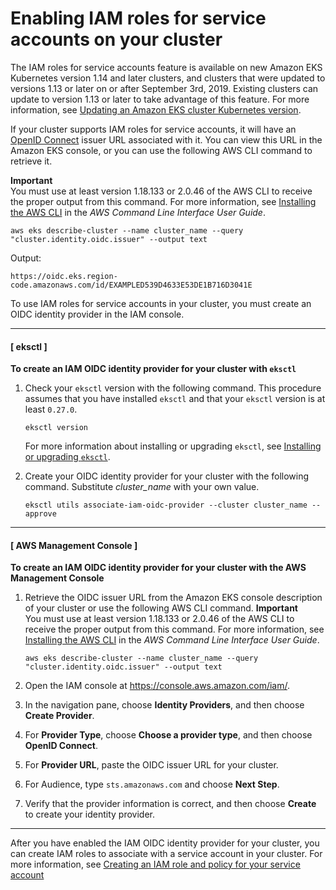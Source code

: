 # Enabling IAM roles for service accounts on your cluster<a name="enable-iam-roles-for-service-accounts"></a>

The IAM roles for service accounts feature is available on new Amazon EKS Kubernetes version 1\.14 and later clusters, and clusters that were updated to versions 1\.13 or later on or after September 3rd, 2019\. Existing clusters can update to version 1\.13 or later to take advantage of this feature\. For more information, see [Updating an Amazon EKS cluster Kubernetes version](update-cluster.md)\.

If your cluster supports IAM roles for service accounts, it will have an [OpenID Connect](https://openid.net/connect/) issuer URL associated with it\. You can view this URL in the Amazon EKS console, or you can use the following AWS CLI command to retrieve it\.

**Important**  
You must use at least version 1\.18\.133 or 2\.0\.46 of the AWS CLI to receive the proper output from this command\. For more information, see [Installing the AWS CLI](https://docs.aws.amazon.com/cli/latest/userguide/cli-chap-install.html) in the *AWS Command Line Interface User Guide*\.

```
aws eks describe-cluster --name cluster_name --query "cluster.identity.oidc.issuer" --output text
```

Output:

```
https://oidc.eks.region-code.amazonaws.com/id/EXAMPLED539D4633E53DE1B716D3041E
```

To use IAM roles for service accounts in your cluster, you must create an OIDC identity provider in the IAM console\.

------
#### [ eksctl ]

**To create an IAM OIDC identity provider for your cluster with `eksctl`**

1. Check your `eksctl` version with the following command\. This procedure assumes that you have installed `eksctl` and that your `eksctl` version is at least `0.27.0`\. 

   ```
   eksctl version
   ```

    For more information about installing or upgrading `eksctl`, see [Installing or upgrading `eksctl`](eksctl.md#installing-eksctl)\.

1. Create your OIDC identity provider for your cluster with the following command\. Substitute *cluster\_name* with your own value\.

   ```
   eksctl utils associate-iam-oidc-provider --cluster cluster_name --approve
   ```

------
#### [ AWS Management Console ]

**To create an IAM OIDC identity provider for your cluster with the AWS Management Console**

1. Retrieve the OIDC issuer URL from the Amazon EKS console description of your cluster or use the following AWS CLI command\.
**Important**  
You must use at least version 1\.18\.133 or 2\.0\.46 of the AWS CLI to receive the proper output from this command\. For more information, see [Installing the AWS CLI](https://docs.aws.amazon.com/cli/latest/userguide/cli-chap-install.html) in the *AWS Command Line Interface User Guide*\.

   ```
   aws eks describe-cluster --name cluster_name --query "cluster.identity.oidc.issuer" --output text
   ```

1. Open the IAM console at [https://console\.aws\.amazon\.com/iam/](https://console.aws.amazon.com/iam/)\.

1. In the navigation pane, choose **Identity Providers**, and then choose **Create Provider**\.

1. For **Provider Type**, choose **Choose a provider type**, and then choose **OpenID Connect**\.

1. For **Provider URL**, paste the OIDC issuer URL for your cluster\.

1. For Audience, type `sts.amazonaws.com` and choose **Next Step**\.

1. Verify that the provider information is correct, and then choose **Create** to create your identity provider\.

------

After you have enabled the IAM OIDC identity provider for your cluster, you can create IAM roles to associate with a service account in your cluster\. For more information, see [Creating an IAM role and policy for your service account](create-service-account-iam-policy-and-role.md)